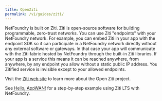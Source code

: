 ```yaml
---
title: OpenZiti
permalink: /v1/guides/ziti/
---
```


NetFoundry is built on Ziti. Ziti is open-source software for building programmable, zero-trust networks. You can use Ziti "endpoints" with your NetFoundry network. For example, you can embed Ziti in your app with the endpoint SDK so it can participate in a NetFoundry network directly without any external software or gateways. In that case your app will communicate with the Ziti fabric hosted by NetFoundry through the built-in Ziti libraries. If your app is a service this means it can be reached anywhere, from anywhere, by any endpoint you allow without a static public IP address. You Zitified service is invisible except to your allowed endpoints.

Visit the [Ziti web site](https://ziti.dev) to learn more about the Open Ziti project.

See [Hello, AppWAN!](/v1/guides/hello-appwan/) for a step-by-step example using Ziti LTS with NetFoundry.